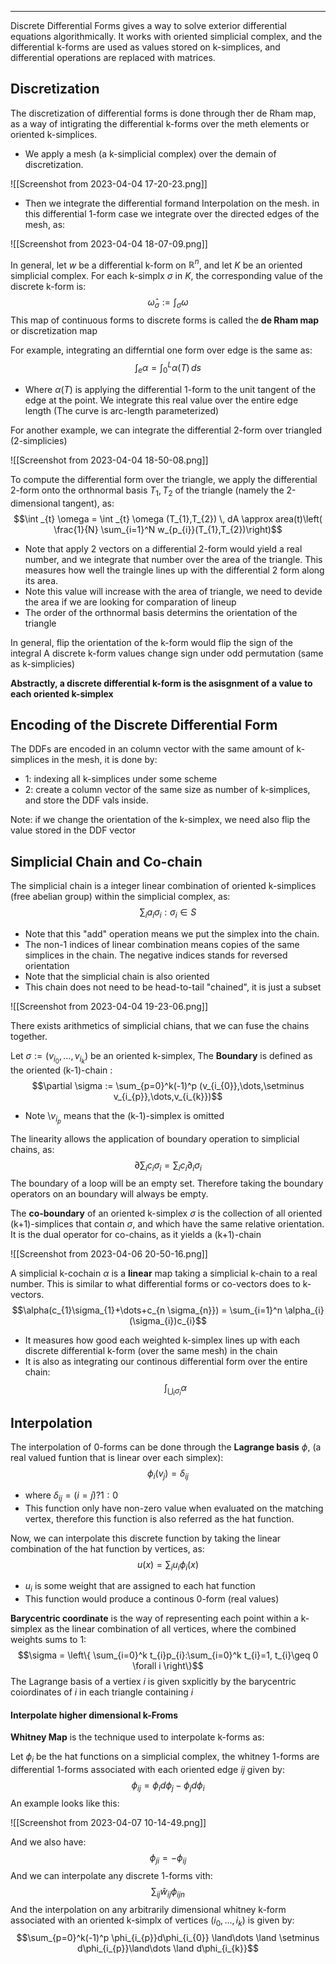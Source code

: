 ----
Discrete Differential Forms gives a way to solve exterior differential equations algorithmically. It works with oriented simplicial complex, and the differential k-forms are used as values stored on k-simplices, and differential operations are replaced with matrices.

## Discretization

The discretization of differential forms is done through ther de Rham map, as a way of intigrating the differential k-forms over the meth elements or oriented k-simplices.

- We apply a mesh (a k-simplicial complex) over the demain of discretization.

![[Screenshot from 2023-04-04 17-20-23.png]]

- Then we integrate the differential formand Interpolation on the mesh. in this differential 1-form case we integrate over the directed edges of the mesh, as:

![[Screenshot from 2023-04-04 18-07-09.png]]

In general, let $w$ be a differential k-form on $\mathbb{R}^n$, and let $K$ be an oriented simplicial complex. For each k-simplx $\sigma$ in $K$, the corresponding value of the discrete k-form is:
$$\hat{\omega}_{\sigma} := \int _{\sigma} \omega  $$
This map of continuous forms to discrete forms is called the **de Rham map** or discretization map

For example, integrating an differntial one form over edge is the same as:
$$\int _{e} \alpha = \int _{0}^L \alpha(T) \, ds  $$
- Where $\alpha(T)$ is applying the differential 1-form to the unit tangent of the edge at the point. We integrate this real value over the entire edge length (The curve is arc-length parameterized)

For another example, we can integrate the differential 2-form over triangled (2-simplicies) 

![[Screenshot from 2023-04-04 18-50-08.png]]

To compute the differential form over the triangle, we apply the differential 2-form onto the orthnormal basis $T_{1},T_{2}$ of the triangle (namely the 2-dimensional tangent), as:
$$\int _{t} \omega = \int _{t} \omega  (T_{1},T_{2}) \, dA \approx area(t)\left( \frac{1}{N} \sum_{i=1}^N w_{p_{i}}(T_{1},T_{2})\right)$$
- Note that apply 2 vectors on a differential 2-form would yield a real number, and we integrate that number over the area of the triangle. This measures how well the traingle lines up with the differential 2 form along its area. 
- Note this value will increase with the area of triangle, we need to devide the area if we are looking for comparation of lineup
- The order of the orthnormal basis determins the orientation of the triangle

In general, flip the orientation of the k-form would flip the sign of the integral
A discrete k-form values change sign under odd permutation (same as k-simplicies)

**Abstractly, a discrete differential k-form is the asisgnment of a value to each oriented k-simplex**

## Encoding of the Discrete Differential Form

The DDFs are encoded in an column vector with the same amount of k-simplices in the mesh, it is done by:

- 1: indexing all k-simplices under some scheme
- 2: create a column vector of the same size as number of k-simplices, and store the DDF vals inside.

Note: if we change the orientation of the k-simplex, we need also flip the value stored in the DDF vector

## Simplicial Chain and Co-chain

The simplicial chain is a integer linear combination of oriented k-simplices (free abelian group) within the simplicial complex, as:
$$\sum_{i} a_{i}\sigma_{i}:\sigma_{i}\in S$$
- Note that this "add" operation means we put the simplex into the chain.
- The non-1 indices of linear combination means copies of the same simplices in the chain. The negative indices stands for reversed orientation
- Note that the simplicial chain is also oriented
- This chain does not need to be head-to-tail "chained", it is just a subset

![[Screenshot from 2023-04-04 19-23-06.png]]

There exists arithmetics of simplicial chians, that we can fuse the chains together.

Let $\sigma := (v_{i_{0}},\dots,v_{i_{k}})$ be an oriented k-simplex, The **Boundary** is defined as the oriented (k-1)-chain :
$$\partial \sigma := \sum_{p=0}^k(-1)^p (v_{i_{0}},\dots,\setminus v_{i_{p}},\dots,v_{i_{k}})$$
- Note $\setminus v_{i_{p}}$ means that the (k-1)-simplex is omitted

The linearity allows the application of boundary operation to simplicial chains, as:
$$\partial\sum_{i} c_{i}\sigma_{i} = \sum_{i}c_{i}\partial_{i}\sigma_{i}$$
The boundary of a loop will be an empty set. Therefore taking the boundary operators on an boundary will always be empty.

The **co-boundary** of an oriented k-simplex $\sigma$ is the collection of all oriented (k+1)-simplices that contain $\sigma$, and which have the same relative orientation. It is the dual operator for co-chains, as it yields a (k+1)-chain

![[Screenshot from 2023-04-06 20-50-16.png]]

A simplicial k-cochain $\alpha$ is a **linear** map taking a simplicial k-chain to a real number. This is similar to what differential forms or co-vectors does to k-vectors.$$\alpha(c_{1}\sigma_{1}+\dots+c_{n \sigma_{n}}) = \sum_{i=1}^n \alpha_{i}(\sigma_{i})c_{i}$$
- It measures how good each weighted k-simplex lines up with each discrete differential k-form (over the same mesh) in the chain
- It is also as integrating our continous differential form over the entire chain: $$\int_{\bigcup_{{i}}\sigma_{i}} \alpha$$
## Interpolation

The interpolation of 0-forms can be done through the **Lagrange basis** $\phi$, (a real valued funtion that is linear over each simplex): $$\phi_{i}(v_{j}) = \delta_{ij}$$
- where $\delta_{ij}=(i=j)?1:0$ 
- This function only have non-zero value when evaluated on the matching vertex, therefore this function is also referred as the hat function.

Now, we can interpolate this discrete function by taking the linear combination of the hat function by vertices, as:
$$u(x) = \sum_{i}u_{i}\phi_{i}(x)$$
- $u_i$ is some weight that are assigned to each hat function
- This function would produce a continous 0-form (real values)

**Barycentric coordinate** is the way of representing each point within a k-simplex as the linear combination of all vertices, where the combined weights sums to 1:
$$\sigma = \left\{  \sum_{i=0}^k t_{i}p_{i}:\sum_{i=0}^k t_{i}=1, t_{i}\geq 0 \forall i \right\}$$
The Lagrange basis of a vertiex $i$ is given sxplicitly by the barycentric coiordinates of $i$ in each triangle containing $i$

#### Interpolate higher dimensional k-Froms

**Whitney Map** is the technique used to interpolate k-forms as:

Let $\phi_{i}$ be the hat functions on a simplicial complex, the whitney 1-forms are differential 1-forms associated with each oriented edge $ij$ given by: $$\phi_{ij} = \phi_{i}d\phi_{j} - \phi_{j}d\phi_i$$
An example looks like this:

![[Screenshot from 2023-04-07 10-14-49.png]]

And we also have:
$$\phi_{ji}=-\phi_{ij}$$
And we can interpolate any discrete 1-forms vith:
$$\sum_{ij} \hat{w}_{ij}\phi_{ijn}$$
And the interpolation on any arbitrarily dimensional whitney k-form associated with an oriented k-simplx of vertices $(i_{0},\dots,i_{k})$ is given by:
$$\sum_{p=0}^k(-1)^p \phi_{i_{p}}d\phi_{i_{0}} \land\dots \land \setminus d\phi_{i_{p}}\land\dots \land d\phi_{i_{k}}$$
